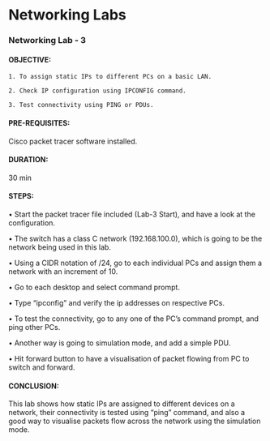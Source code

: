 
# Networking Labs

### Networking Lab - 3 

#### OBJECTIVE: 
    1. To assign static IPs to different PCs on a basic LAN.
                            
    2. Check IP configuration using IPCONFIG command.

    3. Test connectivity using PING or PDUs.
#### PRE-REQUISITES: 
Cisco packet tracer software installed.
#### DURATION: 
30 min

#### STEPS:

•	Start the packet tracer file included (Lab-3 Start), and have a look at the configuration.

•	The switch has a class C network (192.168.100.0), which is going to be the network being used in this lab.

•	Using a CIDR notation of /24, go to each individual PCs and assign them a network with an increment of 10.

•	Go to each desktop and select command prompt.

•	Type “ipconfig” and verify the ip addresses on respective PCs.

•	To test the connectivity, go to any one of the PC’s command prompt, and ping other PCs.

•	Another way is going to simulation mode, and add a simple PDU.

•	Hit forward button to have a visualisation of packet flowing from PC to switch and forward.

#### CONCLUSION:  
This lab shows how static IPs are assigned to different devices on a network, their connectivity is tested using “ping” command, and also a good way to visualise packets flow across the network using the simulation mode.
